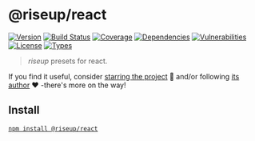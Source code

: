 # @riseup/react

[![Version](https://img.shields.io/npm/v/@riseup/react.svg)](https://www.npmjs.com/package/@riseup/react)
[![Build Status](https://img.shields.io/travis/rafamel/riseup/master.svg)](https://travis-ci.org/rafamel/riseup)
[![Coverage](https://img.shields.io/coveralls/rafamel/riseup/master.svg)](https://coveralls.io/github/rafamel/riseup)
[![Dependencies](https://img.shields.io/david/rafamel/riseup.svg?path=packages%2Freact)](https://david-dm.org/rafamel/riseup.svg?path=packages%2Freact)
[![Vulnerabilities](https://img.shields.io/snyk/vulnerabilities/npm/@riseup/react.svg)](https://snyk.io/test/npm/@riseup/react)
[![License](https://img.shields.io/github/license/rafamel/riseup.svg)](https://github.com/rafamel/riseup/blob/master/LICENSE)
[![Types](https://img.shields.io/npm/types/@riseup/react.svg)](https://www.npmjs.com/package/@riseup/react)

> *riseup* presets for react.

If you find it useful, consider [starring the project](https://github.com/rafamel/riseup/tree/master/packages/react) 💪 and/or following [its author](https://github.com/rafamel) ❤️ -there's more on the way!

## Install

[`npm install @riseup/react`](https://www.npmjs.com/package/@riseup/react)
